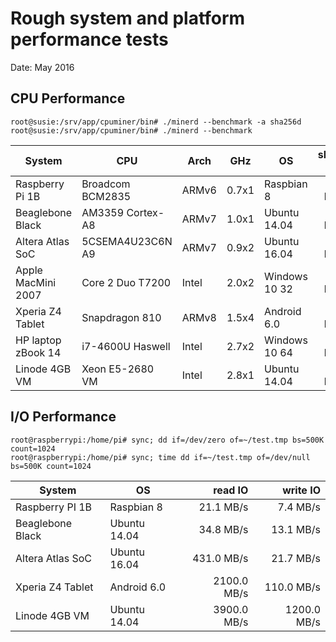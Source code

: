 # Rough system and platform performance tests

Date: May 2016

## CPU Performance

```
root@susie:/srv/app/cpuminer/bin# ./minerd --benchmark -a sha256d
root@susie:/srv/app/cpuminer/bin# ./minerd --benchmark
```

System             | CPU              | Arch  | GHz   | OS            |  sha256d (BTC) | scrypt (Litecoin) |
-------------------|------------------|-------|-------|---------------|---------------:|------------------:|
Raspberry Pi 1B    | Broadcom BCM2835 | ARMv6 | 0.7x1 | Raspbian 8    |    171 khash/s |    .28 khash/s    |
Beaglebone Black   | AM3359 Cortex-A8 | ARMv7 | 1.0x1 | Ubuntu 14.04  |    561 khash/s |    .72 khash/s    |
Altera Atlas SoC   | 5CSEMA4U23C6N A9 | ARMv7 | 0.9x2 | Ubuntu 16.04  |  1,016 khash/s |   1.71 khash/s    |
Apple MacMini 2007 | Core 2 Duo T7200 | Intel | 2.0x2 | Windows 10 32 |  5,160 khash/s |   6.15 khash/s    |
Xperia Z4 Tablet   | Snapdragon 810   | ARMv8 | 1.5x4 | Android 6.0   |  5,088 khash/s |   9.70 khash/s    |
HP laptop zBook 14 | i7-4600U Haswell | Intel | 2.7x2 | Windows 10 64 | 20,000 khash/s |  36.00 khash/s    |
Linode 4GB VM      | Xeon E5-2680 VM  | Intel | 2.8x1 | Ubuntu 14.04  | 30,000 khash/s |  48.20 khash/s    |

## I/O Performance

```
root@raspberrypi:/home/pi# sync; dd if=/dev/zero of=~/test.tmp bs=500K count=1024
root@raspberrypi:/home/pi# sync; time dd if=~/test.tmp of=/dev/null bs=500K count=1024
```

System             | OS            | read IO     | write IO     |
-------------------|---------------|------------:|-------------:|
Raspberry PI 1B    | Raspbian 8    |   21.1 MB/s |     7.4 MB/s |
Beaglebone Black   | Ubuntu 14.04  |   34.8 MB/s |    13.1 MB/s |
Altera Atlas SoC   | Ubuntu 16.04  |  431.0 MB/s |    21.7 MB/s |
Xperia Z4 Tablet   | Android 6.0   | 2100.0 MB/s |   110.0 MB/s |
Linode 4GB VM      | Ubuntu 14.04  | 3900.0 MB/s |  1200.0 MB/s |
